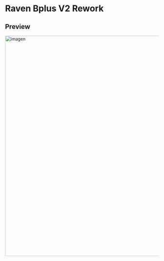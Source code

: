 # Raven Bplus V2 Rework


## Preview
<img width="1365" height="720" alt="imagen" src="https://github.com/user-attachments/assets/92e35f48-dcdc-4441-a16a-d3852745ce84" />

